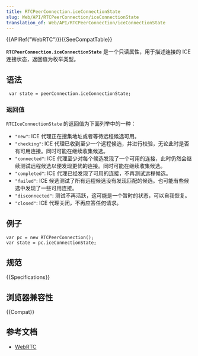 ```yaml
---
title: RTCPeerConnection.iceConnectionState
slug: Web/API/RTCPeerConnection/iceConnectionState
translation_of: Web/API/RTCPeerConnection/iceConnectionState
---
```

{{APIRef("WebRTC")}}{{SeeCompatTable}}

**`RTCPeerConnection.iceConnectionState`** 是一个只读属性，用于描述连接的 ICE 连接状态，返回值为枚举类型。

## 语法

```plain
 var state = peerConnection.iceConnectionState;
```

### 返回值

`RTCIceConnectionState` 的返回值为下面列举中的一种：

- `"new"`: ICE 代理正在搜集地址或者等待远程候选可用。
- `"checking"`: ICE 代理已收到至少一个远程候选，并进行校验，无论此时是否有可用连接。同时可能在继续收集候选。
- `"connected"`: ICE 代理至少对每个候选发现了一个可用的连接，此时仍然会继续测试远程候选以便发现更优的连接。同时可能在继续收集候选。
- `"completed"`: ICE 代理已经发现了可用的连接，不再测试远程候选。
- `"failed"`: ICE 候选测试了所有远程候选没有发现匹配的候选。也可能有些候选中发现了一些可用连接。
- `"disconnected"`: 测试不再活跃，这可能是一个暂时的状态，可以自我恢复。
- `"closed"`: ICE 代理关闭，不再应答任何请求。

## 例子

```plain
var pc = new RTCPeerConnection();
var state = pc.iceConnectionState;
```

## 规范

{{Specifications}}

## 浏览器兼容性

{{Compat}}

## 参考文档

- [WebRTC](/en-US/docs/Web/Guide/API/WebRTC)
